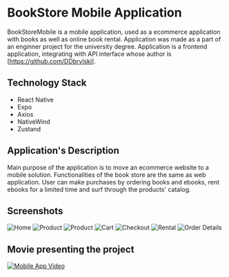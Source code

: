 # BookStore Mobile Application
BookStoreMobile is a mobile application, used as a ecommerce application with books as well as online book rental.
Application was made as a part of an enginner project for the university degree.
Application is a frontend application, integrating with API interface whose author is [https://github.com/DDbrvlski].

## Technology Stack
- React Native
- Expo
- Axios
- NativeWind
- Zustand

## Application's Description
Main purpose of the application is to move an ecommerce website to a mobile solution. Functionalities of the book store are the same as web application. User can make purchases by ordering books and ebooks, rent ebooks for a limited time and surf through the products' catalog.

## Screenshots

![Home](https://github.com/kmilosia/BookStoreMobile/assets/122121974/2bcd245a-877c-454b-96db-d08f9fa04096)
![Product](https://github.com/kmilosia/BookStoreMobile/assets/122121974/7c925919-6741-4bd3-ba31-7aa59930ccd4)
![Product](https://github.com/kmilosia/BookStoreMobile/assets/122121974/002eebf1-da98-42cf-8a64-aa68b80c3d1a)
![Cart](https://github.com/kmilosia/BookStoreMobile/assets/122121974/0fd6caab-8a4b-442e-84a2-7ce64acbe1a9)
![Checkout](https://github.com/kmilosia/BookStoreMobile/assets/122121974/4b5f20fd-d263-468b-bafc-2ce96c22a615)
![Rental](https://github.com/kmilosia/BookStoreMobile/assets/122121974/410d5f22-ad70-4d07-972b-59cbf8ffdcef)
![Order Details](https://github.com/kmilosia/BookStoreMobile/assets/122121974/586df128-c4f0-48c5-87c2-d44cf93f9ac4)
## Movie presenting the project
 [![Mobile App Video](http://i3.ytimg.com/vi/lYIHJRbV3CE/hqdefault.jpg)](https://youtu.be/lYIHJRbV3CE)





